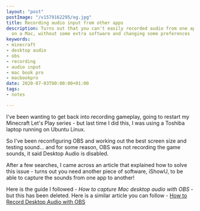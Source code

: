 ```yaml
---
layout: "post"
postImage: "/v1579162295/og.jpg"
title: Recording audio input from other apps
description: Turns out that you can't easily recorded audio from one app to another
  on a Mac, without some extra software and changing some preferences
keywords:
- minecraft
- desktop audio
- obs
- recording
- audio input
- mac book pro
- macbookpro
date: 2020-07-03T00:00:00+01:00
tags:
- notes

---
```

I've been wanting to get back into recording gameplay, going to restart my Minecraft Let's Play series - but last time I did this, I was using a Toshiba laptop running on Ubuntu Linux.

So I've been reconfiguring OBS and working out the best screen size and testing sound... and for some reason, OBS was not recording the game sounds, it said Desktop Audio is disabled.

After a few searches, I came across an article that explained how to solve this issue - turns out you need another piece of software, iShowU, to be able to capture the sounds from one app to another!

Here is the guide I followed - _How to capture Mac desktop audio with OBS_ - but this has been deleted. Here is a similar article you can follow - [How to Record Desktop Audio with OBS](https://echoshare.co/record-desktop-audio-with-obs-windows-mac/ "How to Record Desktop Audio with OBS")
